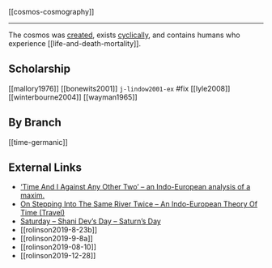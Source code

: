 [[cosmos-cosmography]]

---

The cosmos was [created](creation-cosmogony.md), exists [cyclically](cyclicality.md), and contains humans who experience [[life-and-death-mortality]].






## Scholarship
[[mallory1976]]
[[bonewits2001]]
`j-lindow2001-ex` #fix 
[[lyle2008]]
[[winterbourne2004]]
[[wayman1965]]

## By Branch
[[time-germanic]]

## External Links
- [‘Time And I Against Any Other Two’ – an Indo-European analysis of a maxim.](https://aryaakasha.com/2019/07/22/time-and-i-against-any-other-two-an-indo-european-analysis-of-a-maxim/)
- [On Stepping Into The Same River Twice – An Indo-European Theory Of Time (Travel)](https://aryaakasha.com/2019/07/26/on-stepping-into-the-same-river-twice-an-indo-european-theory-of-time-travel/)
- [Saturday – Shani Dev’s Day – Saturn’s Day](https://aryaakasha.com/2019/08/10/saturday-shani-devs-day-saturns-day/)
- [[rolinson2019-8-23b]]
- [[rolinson2019-9-8a]]
- [[rolinson2019-08-10]]
- [[rolinson2019-12-28]]